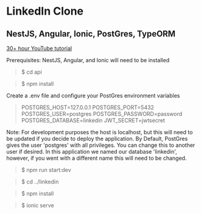 # LinkedIn Clone

## NestJS, Angular, Ionic, PostGres, TypeORM

[30+ hour YouTube tutorial](https://www.youtube.com/playlist?list=PL9_OU-1M9E_ut3NA04C4eHZuuAFQOUwT0)

Prerequisites: NestJS, Angular, and Ionic will need to be installed

> $ cd api

> $ npm install

Create a .env file and configure your PostGres environment variables

> POSTGRES_HOST=127.0.0.1
> POSTGRES_PORT=5432
> POSTGRES_USER=postgres
> POSTGRES_PASSWORD=password
> POSTGRES_DATABASE=linkedin
> JWT_SECRET=jwtsecret

Note: For development purposes the host is localhost, but this will need to be updated if you decide to deploy the application. By Default, PostGres gives the user 'postgres' with all privileges. You can change this to another user if desired. In this application we named our database 'linkedin', however, if you went with a different name this will need to be changed.

> $ npm run start:dev

> $ cd ../linkedin

> $ npm install

> $ ionic serve
